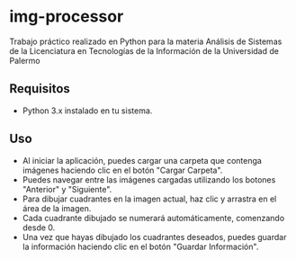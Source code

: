 # img-processor
Trabajo práctico realizado en Python para la materia Análisis de Sistemas de la Licenciatura en Tecnologías de la Información de la Universidad de Palermo

## Requisitos
- Python 3.x instalado en tu sistema.

## Uso
- Al iniciar la aplicación, puedes cargar una carpeta que contenga imágenes haciendo clic en el botón "Cargar Carpeta".
- Puedes navegar entre las imágenes cargadas utilizando los botones "Anterior" y "Siguiente".
- Para dibujar cuadrantes en la imagen actual, haz clic y arrastra en el área de la imagen.
- Cada cuadrante dibujado se numerará automáticamente, comenzando desde 0.
- Una vez que hayas dibujado los cuadrantes deseados, puedes guardar la información haciendo clic en el botón "Guardar Información". 
